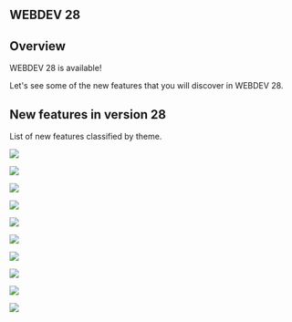 
## WEBDEV 28
			

<a name="NOTE1"></a>
<a name="NOTE1_1"></a>


## Overview
<a name="overview_ELTTEXTE000093"></a>
WEBDEV 28 is available!

Let's see some of the new features that you will discover in WEBDEV 28.

<a name="NOTE2"></a>
<a name="NOTE2_1"></a>


## New features in version 28
<a name="new_features_version_docparamversion_a3a7b5244d144d5d8af28741e0e9ce5e"></a>
List of new features classified by theme.


![](https://doc.pcsoft.fr/en-US/images/image.awp?langid=3&name=WB-01.gif)

![](https://doc.pcsoft.fr/en-US/images/image.awp?langid=3&name=WB-02.gif)

![](https://doc.pcsoft.fr/en-US/images/image.awp?langid=3&name=WB-03.gif)

![](https://doc.pcsoft.fr/en-US/images/image.awp?langid=3&name=WB-04.gif)

![](https://doc.pcsoft.fr/en-US/images/image.awp?langid=3&name=WB-05.gif)

![](https://doc.pcsoft.fr/en-US/images/image.awp?langid=3&name=WB-06.gif)

![](https://doc.pcsoft.fr/en-US/images/image.awp?langid=3&name=WB-07.gif)

![](https://doc.pcsoft.fr/en-US/images/image.awp?langid=3&name=WB-08.gif)

![](https://doc.pcsoft.fr/en-US/images/image.awp?langid=3&name=WB-09.gif)

![](https://doc.pcsoft.fr/en-US/images/image.awp?langid=3&name=WB-10.gif)



